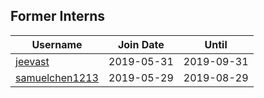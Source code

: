 ## Former Interns

|**Username**|**Join Date**|**Until**|
|------------|-------------|----|
|[jeevast](profiles/jeevast.md)|2019-05-31|2019-09-31|
|[samuelchen1213](profiles/samuelchen1213.md)|2019-05-29|2019-08-29|
